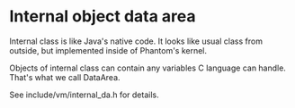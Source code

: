 # Internal object data area #

Internal class is like Java's native code. It looks like usual class from outside, but implemented
inside of Phantom's kernel.

Objects of internal class can contain any variables C language can handle. That's what we call DataArea.

See include/vm/internal_da.h for details.
